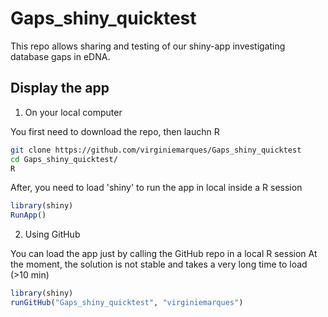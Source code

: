 # Gaps_shiny_quicktest

This repo allows sharing and testing of our shiny-app investigating database gaps in eDNA.

## Display the app 

1) On your local computer

You first need to download the repo, then lauchn R

```bash
git clone https://github.com/virginiemarques/Gaps_shiny_quicktest
cd Gaps_shiny_quicktest/
R
```
After, you need to load 'shiny' to run the app in local inside a R session

```R
library(shiny)
RunApp()
```
2) Using GitHub

You can load the app just by calling the GitHub repo in a local R session
At the moment, the solution is not stable and takes a very long time to load (>10 min)

```R
library(shiny)
runGitHub("Gaps_shiny_quicktest", "virginiemarques")
```


